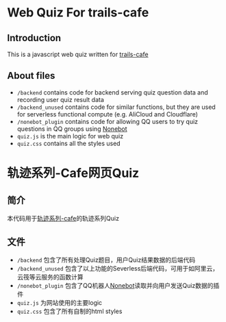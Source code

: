 # Web Quiz For trails-cafe  
## Introduction  
This is a javascript web quiz written for [trails-cafe](http://trails-game.com/)  

## About files
- `/backend` contains code for backend serving quiz question data and recording user quiz result data
- `/backend_unused` contains code for similar functions, but they are used for serverless functional compute (e.g. AliCloud and Cloudflare)
- `/nonebot_plugin` contains code for allowing QQ users to try quiz questions in QQ groups using [Nonebot](https://v2.nonebot.dev/)
- `quiz.js` is the main logic for web quiz
- `quiz.css` contains all the styles used

# 轨迹系列-Cafe网页Quiz
## 简介  
本代码用于[轨迹系列-cafe](http://trails-game.com/)的轨迹系列Quiz   

## 文件
- `/backend` 包含了所有处理Quiz题目，用户Quiz结果数据的后端代码
- `/backend_unused` 包含了以上功能的Severless后端代码，可用于如阿里云，云筏等云服务的函数计算
- `/nonebot_plugin` 包含了QQ机器人[Nonebot](https://v2.nonebot.dev/)读取并向用户发送Quiz数据的插件
- `quiz.js` 为网站使用的主要logic
- `quiz.css` 包含了所有自制的html styles